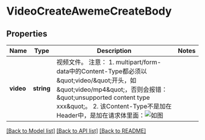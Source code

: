 # VideoCreateAwemeCreateBody

## Properties
Name | Type | Description | Notes
------------ | ------------- | ------------- | -------------
**video** | **string** | 视频文件。 注意：    1. multipart/form-data中的Content-Type都必须以\&quot;video/\&quot;开头，如\&quot;video/mp4\&quot;，否则会报错：\&quot;unsupported content type xxx\&quot;。   2. 该Content-Type不是加在Header中，是加在请求体里面：![如图](http://p3.pstatp.com/origin/2dd390008887d044455b9) | 

[[Back to Model list]](../README.md#documentation-for-models) [[Back to API list]](../README.md#documentation-for-api-endpoints) [[Back to README]](../README.md)

